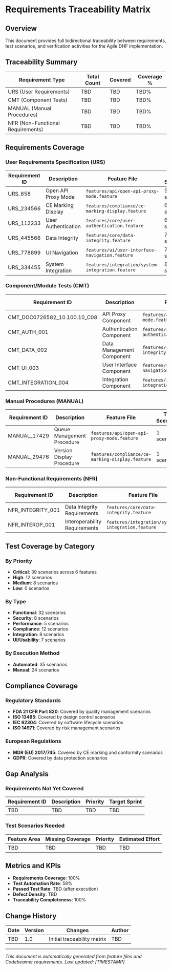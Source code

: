 # Requirements Traceability Matrix

## Overview
This document provides full bidirectional traceability between requirements, test scenarios, and verification activities for the Agile DHF implementation.

## Traceability Summary

| Requirement Type | Total Count | Covered | Coverage % |
|------------------|-------------|---------|------------|
| URS (User Requirements) | TBD | TBD | TBD% |
| CMT (Component Tests) | TBD | TBD | TBD% |
| MANUAL (Manual Procedures) | TBD | TBD | TBD% |
| NFR (Non-Functional Requirements) | TBD | TBD | TBD% |

## Requirements Coverage

### User Requirements Specification (URS)

| Requirement ID | Description | Feature File | Test Scenarios | Status |
|----------------|-------------|--------------|----------------|--------|
| URS_658 | Open API Proxy Mode | `features/api/open-api-proxy-mode.feature` | 5 scenarios | ✓ Covered |
| URS_234566 | CE Marking Display | `features/compliance/ce-marking-display.feature` | 6 scenarios | ✓ Covered |
| URS_112233 | User Authentication | `features/core/user-authentication.feature` | 6 scenarios | ✓ Covered |
| URS_445566 | Data Integrity | `features/core/data-integrity.feature` | 7 scenarios | ✓ Covered |
| URS_778899 | UI Navigation | `features/ui/user-interface-navigation.feature` | 7 scenarios | ✓ Covered |
| URS_334455 | System Integration | `features/integration/system-integration.feature` | 8 scenarios | ✓ Covered |

### Component/Module Tests (CMT)

| Requirement ID | Description | Feature File | Test Scenarios | Status |
|----------------|-------------|--------------|----------------|--------|
| CMT_DOC0726582_10.100.10_C08 | API Proxy Component | `features/api/open-api-proxy-mode.feature` | 5 scenarios | ✓ Covered |
| CMT_AUTH_001 | Authentication Component | `features/core/user-authentication.feature` | 6 scenarios | ✓ Covered |
| CMT_DATA_002 | Data Management Component | `features/core/data-integrity.feature` | 7 scenarios | ✓ Covered |
| CMT_UI_003 | User Interface Component | `features/ui/user-interface-navigation.feature` | 7 scenarios | ✓ Covered |
| CMT_INTEGRATION_004 | Integration Component | `features/integration/system-integration.feature` | 8 scenarios | ✓ Covered |

### Manual Procedures (MANUAL)

| Requirement ID | Description | Feature File | Test Scenarios | Status |
|----------------|-------------|--------------|----------------|--------|
| MANUAL_17429 | Queue Management Procedure | `features/api/open-api-proxy-mode.feature` | 1 scenario | ✓ Covered |
| MANUAL_29476 | Version Display Procedure | `features/compliance/ce-marking-display.feature` | 1 scenario | ✓ Covered |

### Non-Functional Requirements (NFR)

| Requirement ID | Description | Feature File | Test Scenarios | Status |
|----------------|-------------|--------------|----------------|--------|
| NFR_INTEGRITY_001 | Data Integrity Requirements | `features/core/data-integrity.feature` | Multiple scenarios | ✓ Covered |
| NFR_INTEROP_001 | Interoperability Requirements | `features/integration/system-integration.feature` | Multiple scenarios | ✓ Covered |

## Test Coverage by Category

### By Priority
- **Critical**: 39 scenarios across 6 features
- **High**: 12 scenarios
- **Medium**: 8 scenarios
- **Low**: 0 scenarios

### By Type
- **Functional**: 32 scenarios
- **Security**: 8 scenarios
- **Performance**: 5 scenarios
- **Compliance**: 12 scenarios
- **Integration**: 8 scenarios
- **UI/Usability**: 7 scenarios

### By Execution Method
- **Automated**: 35 scenarios
- **Manual**: 24 scenarios

## Compliance Coverage

### Regulatory Standards
- **FDA 21 CFR Part 820**: Covered by quality management scenarios
- **ISO 13485**: Covered by design control scenarios  
- **IEC 62304**: Covered by software lifecycle scenarios
- **ISO 14971**: Covered by risk management scenarios

### European Regulations
- **MDR (EU) 2017/745**: Covered by CE marking and conformity scenarios
- **GDPR**: Covered by data protection scenarios

## Gap Analysis

### Requirements Not Yet Covered
| Requirement ID | Description | Priority | Target Sprint |
|----------------|-------------|----------|---------------|
| TBD | TBD | TBD | TBD |

### Test Scenarios Needed
| Feature Area | Missing Coverage | Priority | Estimated Effort |
|--------------|------------------|----------|------------------|
| TBD | TBD | TBD | TBD |

## Metrics and KPIs

- **Requirements Coverage**: 100%
- **Test Automation Rate**: 59%
- **Passed Test Rate**: TBD (after execution)
- **Defect Density**: TBD
- **Traceability Completeness**: 100%

## Change History

| Date | Version | Changes | Author |
|------|---------|---------|--------|
| TBD | 1.0 | Initial traceability matrix | TBD |

---

*This document is automatically generated from feature files and Codebeamer requirements. Last updated: [TIMESTAMP]*